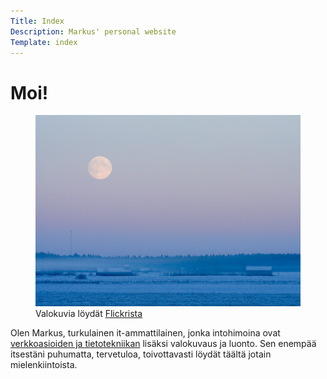 ```yaml
---
Title: Index
Description: Markus' personal website
Template: index
---
```


# Moi!

<figure class="image float-right medium">
  <picture>
    <source media="(max-width: 43em)" type="image/webp" srcset="/assets/img/moon-haze-small.webp" />
    <source media="(min-width: 44em)" type="image/webp" srcset="/assets/img/moon-haze-big.webp" />
    <img src="/assets/img/moon-haze-big.jpg" alt="Moon over the field in the evening." />
  </picture>
  <figcaption>Valokuvia löydät <a href="https://www.flickr.com/photos/160129768@N03/">Flickrista</a></figcaption>
</figure>

Olen Markus, turkulainen it-ammattilainen, jonka intohimoina ovat [verkkoasioiden ja tietotekniikan](/atk) lisäksi valokuvaus ja luonto. Sen enempää itsestäni puhumatta, tervetuloa, toivottavasti löydät täältä jotain mielenkiintoista.
